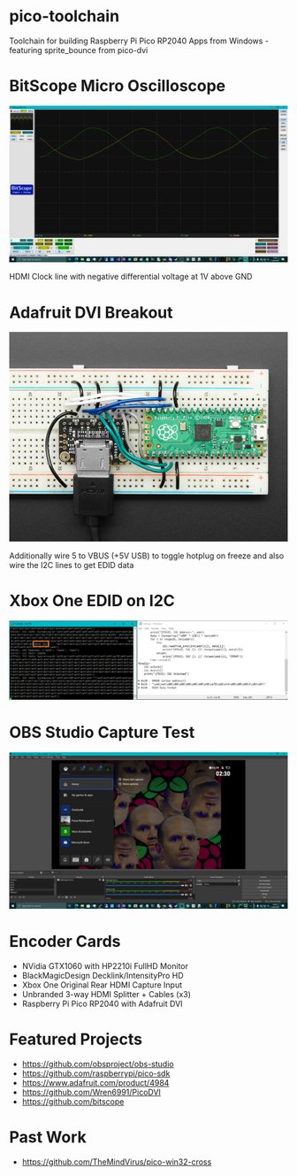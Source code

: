 # pico-toolchain
Toolchain for building Raspberry Pi Pico RP2040 Apps from Windows - featuring sprite_bounce from pico-dvi

# BitScope Micro Oscilloscope
![oscilloscope](/oscilloscope.png)

HDMI Clock line with negative differential voltage at 1V above GND

# Adafruit DVI Breakout
![pinout](/pinout.png)

Additionally wire 5 to VBUS (+5V USB) to toggle hotplug on freeze and also wire the I2C lines to get EDID data

# Xbox One EDID on I2C
![EDID](/EDID.png)

# OBS Studio Capture Test
![test](/test.png)

# Encoder Cards
 - NVidia GTX1060 with HP2210i FullHD Monitor
 - BlackMagicDesign Decklink/IntensityPro HD
 - Xbox One Original Rear HDMI Capture Input
 - Unbranded 3-way HDMI Splitter + Cables (x3)
 - Raspberry Pi Pico RP2040 with Adafruit DVI

# Featured Projects
 - https://github.com/obsproject/obs-studio
 - https://github.com/raspberrypi/pico-sdk
 - https://www.adafruit.com/product/4984
 - https://github.com/Wren6991/PicoDVI
 - https://github.com/bitscope

# Past Work
 - https://github.com/TheMindVirus/pico-win32-cross
